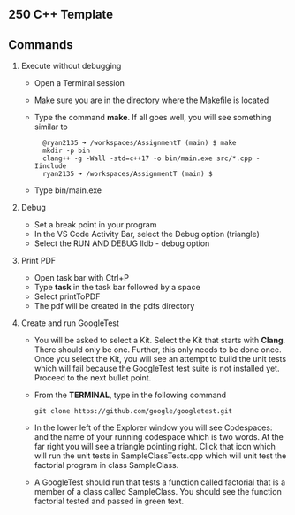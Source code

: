 ## 250 C++ Template

## Commands

1. Execute without debugging

    * Open a Terminal session
    * Make sure you are in the directory where the Makefile is located
    * Type the command <b>make</b>. If all goes well, you will see something similar to 

      ```
        @ryan2135 ➜ /workspaces/AssignmentT (main) $ make
        mkdir -p bin
        clang++ -g -Wall -std=c++17 -o bin/main.exe src/*.cpp -Iinclude
        ryan2135 ➜ /workspaces/AssignmentT (main) $ 
      ```
    * Type bin/main.exe

2. Debug

    * Set a break point in your program
    * In the VS Code Activity Bar, select the Debug option (triangle)
    * Select the RUN AND DEBUG lldb - debug option

3. Print PDF

    * Open task bar with Ctrl+P
    * Type <b>task</b> in the task bar followed by a space
    * Select printToPDF
    * The pdf will be created in the pdfs directory

4. Create and run GoogleTest

    * You will be asked to select a Kit. Select the Kit that starts with **Clang**. There should only be one. Further, this only needs to be done once. Once you select the Kit, you will see an attempt to build the unit tests which will fail because the GoogleTest test suite is not installed yet. Proceed to the next bullet point.

    * From the **TERMINAL**, type in the following command
      ```
      git clone https://github.com/google/googletest.git
      ```

    * In the lower left of the Explorer window you will see Codespaces: and the name of your running codespace which is two words. At the far right you will see a triangle pointing right. Click that icon which will run the unit tests in SampleClassTests.cpp which will unit test the factorial program in class SampleClass.

    * A GoogleTest should run that tests a function called factorial that is a member of a class called SampleClass. You should see the function factorial tested and passed in green text.
